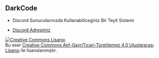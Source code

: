 ## DarkCode

- Discord Sunucularınızda Kullanabiliceginiz Bir Teyit Sistemi

- [Discord Adresimiz](https://discord.gg/f2VrDkR)

<a rel="license" href="http://creativecommons.org/licenses/by-nc-nd/4.0/"><img alt="Creative Commons Lisansı" style="border-width:0" src="https://i.creativecommons.org/l/by-nc-nd/4.0/88x31.png" /></a><br />Bu eser <a rel="license" href="http://creativecommons.org/licenses/by-nc-nd/4.0/"> Creative Commons Atıf-GayriTicari-Türetilemez 4.0 Uluslararası Lisansı</a> ile lisanslanmıştır.